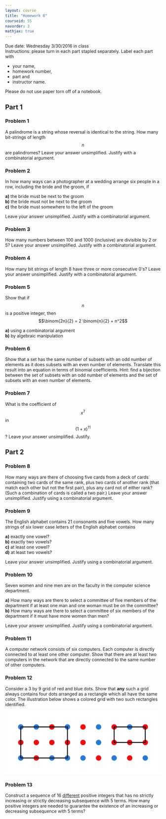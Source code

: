 ```yaml
---
layout: course
title: "Homework 8"
courseid: 55
navorder: 3
mathjax: true
---
```


Due date: Wednesday 3/30/2016 in class  
Instructions: please turn in each part stapled separately. Label each part with

* your name,
* homework number,
* part and
* instructor name.

Please do not use paper torn off of a notebook.

## Part 1

### Problem 1
A palindrome is a string whose reversal is identical to the string. How many bit-strings of length $$n$$ are palindromes? Leave your answer unsimplified. Justify with a combinatorial argument.

### Problem 2
In how many ways can a photographer at a wedding arrange six people in a row, including the bride and the groom, if

__a)__ the bride must be next to the groom  
__b)__ the bride must not be next to the groom  
__c)__ the bride must somewhere to the left of the groom  

Leave your answer unsimplified. Justify with a combinatorial argument.

### Problem 3
How many numbers between 100 and 1000 (inclusive) are divisible by 2 or 5? Leave your answer unsimplified. Justify with a combinatorial argument.

### Problem 4
How many bit strings of length 8 have three or more consecutive 0's? Leave your answer unsimplified. Justify with a combinatorial argument.

### Problem 5
Show that if $$n$$ is a positive integer, then $$\binom{2n}{2} = 2 \binom{n}{2} + n^2$$

__a)__ using a combinatorial argument  
__b)__ by algebraic manipulation  

### Problem 6
Show that a set has the same number of subsets with an odd number of elements as it does subsets with an even number of elements. Translate this result into an equation in terms of binomial coefficients. Hint: find a bijection between the set of subsets with an odd number of elements and the set of subsets with an even number of elements.

### Problem 7
What is the coefficient of $$x^7$$ in $$(1 + x)^{11}$$? Leave your answer unsimplified. Justify.

## Part 2

### Problem 8
How many ways are there of choosing five cards from a deck of cards containing two cards of the same rank, plus two cards of another rank (that match each other but not the first pair), plus any card not of either rank? (Such a combination of cards is called a two pair.) Leave your answer unsimplified. Justify using a combinatorial argument.


### Problem 9
The English alphabet contains 21 consonants and five vowels. How many strings of six lower case letters of the English alphabet contains

__a)__ exactly one vowel?  
__b)__ exactly two vowels?  
__c)__ at least one vowel?  
__d)__ at least two vowels?

Leave your answer unsimplified. Justify using a combinatorial argument.

### Problem 10
Seven women and nine men are on the faculty in the computer science department.

__a)__ How many ways are there to select a committee of five members of the department if at least one man and one woman must be on the committee?  
__b)__ How many ways are there to select a committee of six members of the department if it must have more women than men?

Leave your answer unsimplified. Justify using a combinatorial argument.

### Problem 11
A computer network consists of six computers. Each computer is directly connected to at least one other computer. Show that there are at least two computers in the network that are directly connected to the same number of other computers.

### Problem 12
Consider a 3 by 9 grid of red and blue dots. Show that __any__ such a grid always contains four dots arranged as a rectangle which all have the same color. The illustration below shows a colored grid with two such rectangles identified.

![](color_grid.svg)

### Problem 13
Construct a sequence of 16 <ins>different</ins> positive integers that has no strictly increasing or strictly decreasing subsequence with 5 terms. How many positive integers are needed to guarantee the existence of an increasing or decreasing subsequence with 5 terms?
